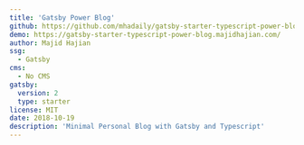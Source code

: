 ```yaml
---
title: 'Gatsby Power Blog'
github: https://github.com/mhadaily/gatsby-starter-typescript-power-blog
demo: https://gatsby-starter-typescript-power-blog.majidhajian.com/
author: Majid Hajian
ssg:
  - Gatsby
cms:
  - No CMS
gatsby:
  version: 2
  type: starter
license: MIT
date: 2018-10-19
description: 'Minimal Personal Blog with Gatsby and Typescript'
---
```

